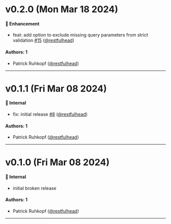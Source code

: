 # v0.2.0 (Mon Mar 18 2024)

#### 🚀 Enhancement

- feat: add option to exclude missing query parameters from strict validation [#15](https://github.com/restfulhead/azure-functions-nodejs-openapi-validator/pull/15) ([@restfulhead](https://github.com/restfulhead))

#### Authors: 1

- Patrick Ruhkopf ([@restfulhead](https://github.com/restfulhead))

---

# v0.1.1 (Fri Mar 08 2024)

#### 🔩 Internal

- fix: initial release [#8](https://github.com/restfulhead/azure-functions-nodejs-openapi-validator/pull/8) ([@restfulhead](https://github.com/restfulhead))

#### Authors: 1

- Patrick Ruhkopf ([@restfulhead](https://github.com/restfulhead))

---

# v0.1.0 (Fri Mar 08 2024)

#### 🔩 Internal

- initial broken release

#### Authors: 1

- Patrick Ruhkopf ([@restfulhead](https://github.com/restfulhead))

---

